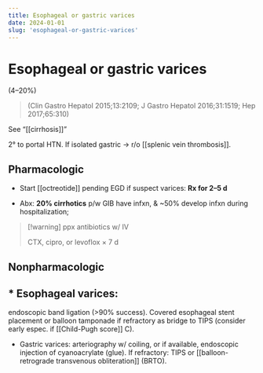 ```yaml
---
title: Esophageal or gastric varices
date: 2024-01-01
slug: 'esophageal-or-gastric-varices'
---
```

# Esophageal or gastric varices

 (4–20%)

> (Clin Gastro Hepatol 2015;13:2109; J Gastro Hepatol 2016;31:1519; Hep 2017;65:310)

See “[[cirrhosis]]”

2° to portal HTN. If isolated gastric → r/o [[splenic vein thrombosis]].

## Pharmacologic

* Start [[octreotide]] pending EGD if suspect varices: **Rx for 2–5 d**

* Abx: **20% cirrhotics** p/w GIB have infxn, & ~50% develop infxn during hospitalization;

> [!warning] ppx antibiotics w/ IV
>
> CTX, cipro, or levoflox × 7 d

## Nonpharmacologic

## * Esophageal varices:
endoscopic band ligation (>90% success). Covered esophageal stent placement or balloon tamponade if refractory as bridge to TIPS (consider early espec. if [[Child-Pugh score]] C).

* Gastric varices: arteriography w/ coiling, or if available, endoscopic injection of cyanoacrylate (glue). If refractory: TIPS or [[balloon-retrograde transvenous obliteration]] (BRTO).


